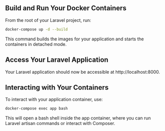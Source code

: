 ## Build and Run Your Docker Containers
From the root of your Laravel project, run:
```bash
docker-compose up -d --build
```
This command builds the images for your application and starts the containers in detached mode.

## Access Your Laravel Application
Your Laravel application should now be accessible at http://localhost:8000.

## Interacting with Your Containers
To interact with your application container, use:
```bash
docker-compose exec app bash
```
This will open a bash shell inside the app container, where you can run Laravel artisan commands or interact with Composer.
